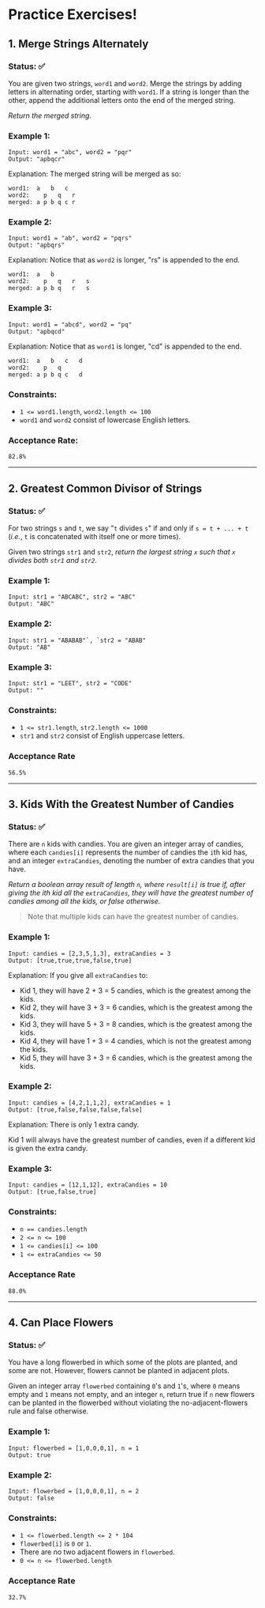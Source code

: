 # Practice Exercises!

## 1. Merge Strings Alternately

### Status: ✅

You are given two strings, `word1` and `word2`. Merge the strings by adding letters
in alternating order, starting with `word1`. If a string is longer than the other,
append the additional letters onto the end of the merged string.

_Return the merged string._

### Example 1:
```
Input: word1 = "abc", word2 = "pqr"
Output: "apbqcr"
```
Explanation: The merged string will be merged as so:
```
word1:  a   b   c
word2:    p   q   r
merged: a p b q c r
```

### Example 2:
```
Input: word1 = "ab", word2 = "pqrs"
Output: "apbqrs"
```
Explanation: Notice that as `word2` is longer, "rs" is appended to the end.
```
word1:  a   b
word2:    p   q   r   s
merged: a p b q   r   s
```

### Example 3:

```
Input: word1 = "abcd", word2 = "pq"
Output: "apbqcd"
```
Explanation: Notice that as `word1` is longer, "cd" is appended to the end.
```
word1:  a   b   c   d
word2:    p   q
merged: a p b q c   d
```

### Constraints:

* `1 <= word1.length`, `word2.length <= 100`
* `word1` and `word2` consist of lowercase English letters.

### Acceptance Rate:
`82.8%`


* * *


## 2. Greatest Common Divisor of Strings

### Status: ✅

For two strings `s` and `t`, we say "`t` divides `s`" if and only if `s = t + ... + t` (_i.e._, `t` is concatenated with itself one or more times).

Given two strings `str1` and `str2`, _return the largest string `x` such that `x` divides both `str1` and `str2`_.

### Example 1:
```
Input: str1 = "ABCABC", str2 = "ABC"
Output: "ABC"
```

### Example 2:
```
Input: str1 = "ABABAB"`, `str2 = "ABAB"
Output: "AB"
```

### Example 3:
```
Input: str1 = "LEET", str2 = "CODE"
Output: ""
```

### Constraints:

* `1 <= str1.length`, `str2.length <= 1000`
* `str1` and `str2` consist of English uppercase letters.

### Acceptance Rate
`56.5%`


* * *


## 3. Kids With the Greatest Number of Candies

### Status: ✅

There are `n` kids with candies. You are given an integer array of candies, where each `candies[i]` represents the number of candies the `i`th kid has, and an integer `extraCandies`, denoting the number of extra candies that you have.

_Return a boolean array result of length `n`, where `result[i]` is true if, after giving the ith kid all the `extraCandies`, they will have the greatest number of candies among all the kids, or false otherwise._

> Note that multiple kids can have the greatest number of candies.

### Example 1:
```
Input: candies = [2,3,5,1,3], extraCandies = 3
Output: [true,true,true,false,true]
```
Explanation: If you give all `extraCandies` to:
- Kid 1, they will have 2 + 3 = 5 candies, which is the greatest among the kids.
- Kid 2, they will have 3 + 3 = 6 candies, which is the greatest among the kids.
- Kid 3, they will have 5 + 3 = 8 candies, which is the greatest among the kids.
- Kid 4, they will have 1 + 3 = 4 candies, which is not the greatest among the kids.
- Kid 5, they will have 3 + 3 = 6 candies, which is the greatest among the kids.

### Example 2:
```
Input: candies = [4,2,1,1,2], extraCandies = 1
Output: [true,false,false,false,false]
```
Explanation: There is only 1 extra candy.

Kid 1 will always have the greatest number of candies, even if a different kid is given the extra candy.

### Example 3:
```
Input: candies = [12,1,12], extraCandies = 10
Output: [true,false,true]
```

### Constraints:
* `n == candies.length`
* `2 <= n <= 100`
* `1 <= candies[i] <= 100`
* `1 <= extraCandies <= 50`

### Acceptance Rate
`88.0%`


* * *


## 4. Can Place Flowers

### Status: ✅

You have a long flowerbed in which some of the plots are planted, and some are not. However, flowers cannot be planted in adjacent plots.

Given an integer array `flowerbed` containing `0`'s and `1`'s, where `0` means empty and `1` means not empty, and an integer `n`, return true if `n` new flowers can be planted in the flowerbed without violating the no-adjacent-flowers rule and false otherwise. 

### Example 1:
```
Input: flowerbed = [1,0,0,0,1], n = 1
Output: true
```

### Example 2:
```
Input: flowerbed = [1,0,0,0,1], n = 2
Output: false
```

### Constraints:

* `1 <= flowerbed.length <= 2 * 104`
* `flowerbed[i]` is `0` or `1`.
* There are no two adjacent flowers in `flowerbed`.
* `0 <= n <= flowerbed.length`

### Acceptance Rate
`32.7%`

